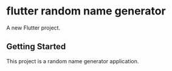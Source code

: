 # flutter random name generator

A new Flutter project.

## Getting Started

This project is a random name generator application.

